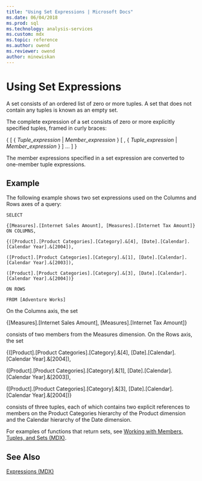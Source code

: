 ```yaml
---
title: "Using Set Expressions | Microsoft Docs"
ms.date: 06/04/2018
ms.prod: sql
ms.technology: analysis-services
ms.custom: mdx
ms.topic: reference
ms.author: owend
ms.reviewer: owend
author: minewiskan
---
```

# Using Set Expressions


  A set consists of an ordered list of zero or more tuples. A set that does not contain any tuples is known as an empty set.  
  
 The complete expression of a set consists of zero or more explicitly specified tuples, framed in curly braces:  
  
 { [ { *Tuple_expression* | *Member_expression* } [ , { *Tuple_expression* | *Member_expression* } ] ... ] }  
  
 The member expressions specified in a set expression are converted to one-member tuple expressions.  
  
## Example  
 The following example shows two set expressions used on the Columns and Rows axes of a query:  
  
 `SELECT`  
  
 `{[Measures].[Internet Sales Amount], [Measures].[Internet Tax Amount]} ON COLUMNS,`  
  
 `{([Product].[Product Categories].[Category].&[4], [Date].[Calendar].[Calendar Year].&[2004]),`  
  
 `([Product].[Product Categories].[Category].&[1], [Date].[Calendar].[Calendar Year].&[2003]),`  
  
 `([Product].[Product Categories].[Category].&[3], [Date].[Calendar].[Calendar Year].&[2004])}`  
  
 `ON ROWS`  
  
 `FROM [Adventure Works]`  
  
 On the Columns axis, the set  
  
 {[Measures].[Internet Sales Amount], [Measures].[Internet Tax Amount]}  
  
 consists of two members from the Measures dimension. On the Rows axis, the set  
  
 {([Product].[Product Categories].[Category].&[4], [Date].[Calendar].[Calendar Year].&[2004]),  
  
 ([Product].[Product Categories].[Category].&[1], [Date].[Calendar].[Calendar Year].&[2003]),  
  
 ([Product].[Product Categories].[Category].&[3], [Date].[Calendar].[Calendar Year].&[2004])}  
  
 consists of three tuples, each of which contains two explicit references to members on the Product Categories hierarchy of the Product dimension and the Calendar hierarchy of the Date dimension.  
  
 For examples of functions that return sets, see [Working with Members, Tuples, and Sets &#40;MDX&#41;](https://docs.microsoft.com/analysis-services/multidimensional-models/mdx/working-with-members-tuples-and-sets-mdx).  
  
## See Also  
 [Expressions &#40;MDX&#41;](../mdx/expressions-mdx.md)  
  
  
